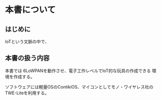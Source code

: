 
本書について
============


はじめに
--------

IoTという文脈の中で、


本書の扱う内容
--------------

本書では 6LoWPANを動作させ、電子工作レベルでIoT的な玩具の作成できる
環境を作成する。

ソフトウェアには軽量OSのContikiOS、マイコンとしてモノ・ワイヤレス社の
TWE-Liteを利用する。
